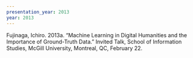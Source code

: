 ```yaml
---
presentation_year: 2013
year: 2013
---
```


Fujinaga, Ichiro. 2013a. “Machine Learning in Digital Humanities and the Importance of Ground-Truth Data.” Invited Talk, School of Information Studies, McGill University, Montreal, QC, February 22.